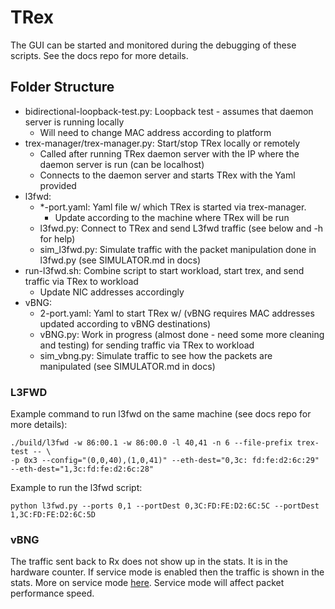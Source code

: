 # TRex

The GUI can be started and monitored during the debugging of these scripts.
See the docs repo for more details.

## Folder Structure

- bidirectional-loopback-test.py: Loopback test - assumes that daemon server is running locally
  - Will need to change MAC address according to platform
- trex-manager/trex-manager.py: Start/stop TRex locally or remotely
  - Called after running TRex daemon server with the IP where the daemon server is run (can be localhost)
  - Connects to the daemon server and starts TRex with the Yaml provided
- l3fwd:
  - *-port.yaml: Yaml file w/ which TRex is started via trex-manager. 
    - Update according to the machine where TRex will be run
  - l3fwd.py: Connect to TRex and send L3fwd traffic (see below and -h for help)
  - sim_l3fwd.py: Simulate traffic with the packet manipulation done in l3fwd.py (see SIMULATOR.md in docs)
- run-l3fwd.sh: Combine script to start workload, start trex, and send traffic via TRex to workload
  - Update NIC addresses accordingly
- vBNG:
  - 2-port.yaml: Yaml to start TRex w/ (vBNG requires MAC addresses updated according to vBNG destinations)
  - vBNG.py: Work in progress (almost done - need some more cleaning and testing) for sending traffic via TRex to workload
  - sim_vbng.py: Simulate traffic to see how the packets are manipulated (see SIMULATOR.md in docs)

### L3FWD

Example command to run l3fwd on the same machine (see docs repo for more details):

    ./build/l3fwd -w 86:00.1 -w 86:00.0 -l 40,41 -n 6 --file-prefix trex-test -- \
    -p 0x3 --config="(0,0,40),(1,0,41)" --eth-dest="0,3c: fd:fe:d2:6c:29" --eth-dest="1,3c:fd:fe:d2:6c:28"

Example to run the l3fwd script:

    python l3fwd.py --ports 0,1 --portDest 0,3C:FD:FE:D2:6C:5C --portDest 1,3C:FD:FE:D2:6C:5D

### vBNG

The traffic sent back to Rx does not show up in the stats.
It is in the hardware counter. If service mode is enabled
then the traffic is shown in the stats. More on service mode
[here](https://trex-tgn.cisco.com/trex/doc/trex_stateless.html#_port_service_mode).
Service mode will affect packet performance speed.
